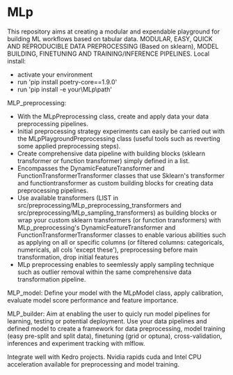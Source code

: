 # MLp
This repository aims at creating a modular and expendable playground for building ML workflows based on tabular data.
MODULAR, EASY, QUICK AND REPRODUCIBLE DATA PREPROCESSING (Based on sklearn), MODEL BUILDING, FINETUNING AND TRAINING/INFERENCE PIPELINES.
Local install:
- activate your environment 
- run 'pip install poetry-core==1.9.0'
- run 'pip install -e your\MLp\path'


MLP_preprocessing: 
- With the MLpPreprocessing class, create and apply data your data preprocessing pipelines. 
- Initial preprocessing strategy experiments can easily be carried out with the MLpPlaygroundPreprocessing class (useful tools such as reverting some applied preprocessing steps).
- Create comprehensive data pipeline with building blocks (sklearn transformer or function transformer) simply defined in a list. 
- Encompasses the DynamicFeatureTransformer and FunctionTransformerTransformer classes that use Sklearn's transformer and functiontransformer as custom building blocks for creating data preprocessing pipelines. 
- Use available transformers (LIST in src/preprocessing/MLp_preprocessing_transformers and src/preprocessing/MLp_sampling_transformers) as building blocks or wrap your custom sklearn transformers (or function transformers) with MLp_preprocessing's DynamicFeatureTransformer and FunctionTransformerTransformer classes to enable various abilities such as applying on all or specific columns (or filtered columns: categoricals, numericals, all cols 'except these'), preprocessing before main transformation, drop initial features
- MLp preprocessing enables to seemlessly apply sampling technique such as outlier removal within the same comprehensive data transformation pipeline. 

MLP_model: Define your model with the MLpModel class, apply calibration, evaluate model score performance and feature importance.

MLP_builder: Aim at enabling the user to quicly run model pipelines for learning, testing or potential deployment. Use your data pipelines and defined model to create a framework for data preprocessing, model training (easy pre-split and split data), finetuning (grid or optuna), cross-validation, inferences and experiment tracking with mlflow.

Integrate well with Kedro projects.
Nvidia rapids cuda and Intel CPU acceleration available for preprocessing and model training.



